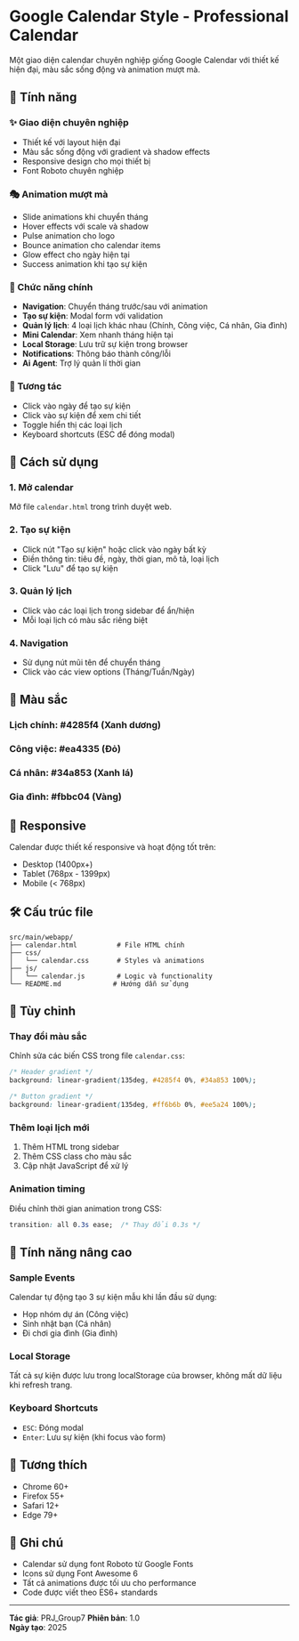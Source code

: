 # Google Calendar Style - Professional Calendar

Một giao diện calendar chuyên nghiệp giống Google Calendar với thiết kế hiện đại, màu sắc sống động và animation mượt mà.

## 🎨 Tính năng

### ✨ Giao diện chuyên nghiệp
- Thiết kế với layout hiện đại
- Màu sắc sống động với gradient và shadow effects
- Responsive design cho mọi thiết bị
- Font Roboto chuyên nghiệp

### 🎭 Animation mượt mà
- Slide animations khi chuyển tháng
- Hover effects với scale và shadow
- Pulse animation cho logo
- Bounce animation cho calendar items
- Glow effect cho ngày hiện tại
- Success animation khi tạo sự kiện

### 📅 Chức năng chính
- **Navigation**: Chuyển tháng trước/sau với animation
- **Tạo sự kiện**: Modal form với validation
- **Quản lý lịch**: 4 loại lịch khác nhau (Chính, Công việc, Cá nhân, Gia đình)
- **Mini Calendar**: Xem nhanh tháng hiện tại
- **Local Storage**: Lưu trữ sự kiện trong browser
- **Notifications**: Thông báo thành công/lỗi
- **Ai Agent**: Trợ lý quản lí thời gian

### 🎯 Tương tác
- Click vào ngày để tạo sự kiện
- Click vào sự kiện để xem chi tiết
- Toggle hiển thị các loại lịch
- Keyboard shortcuts (ESC để đóng modal)

## 🚀 Cách sử dụng

### 1. Mở calendar
Mở file `calendar.html` trong trình duyệt web.

### 2. Tạo sự kiện
- Click nút "Tạo sự kiện" hoặc click vào ngày bất kỳ
- Điền thông tin: tiêu đề, ngày, thời gian, mô tả, loại lịch
- Click "Lưu" để tạo sự kiện

### 3. Quản lý lịch
- Click vào các loại lịch trong sidebar để ẩn/hiện
- Mỗi loại lịch có màu sắc riêng biệt

### 4. Navigation
- Sử dụng nút mũi tên để chuyển tháng
- Click vào các view options (Tháng/Tuần/Ngày)

## 🎨 Màu sắc

### Lịch chính: #4285f4 (Xanh dương)
### Công việc: #ea4335 (Đỏ)
### Cá nhân: #34a853 (Xanh lá)
### Gia đình: #fbbc04 (Vàng)

## 📱 Responsive

Calendar được thiết kế responsive và hoạt động tốt trên:
- Desktop (1400px+)
- Tablet (768px - 1399px)
- Mobile (< 768px)

## 🛠️ Cấu trúc file

```
src/main/webapp/
├── calendar.html          # File HTML chính
├── css/
│   └── calendar.css       # Styles và animations
├── js/
│   └── calendar.js        # Logic và functionality
└── README.md             # Hướng dẫn sử dụng
```

## 🔧 Tùy chỉnh

### Thay đổi màu sắc
Chỉnh sửa các biến CSS trong file `calendar.css`:

```css
/* Header gradient */
background: linear-gradient(135deg, #4285f4 0%, #34a853 100%);

/* Button gradient */
background: linear-gradient(135deg, #ff6b6b 0%, #ee5a24 100%);
```

### Thêm loại lịch mới
1. Thêm HTML trong sidebar
2. Thêm CSS class cho màu sắc
3. Cập nhật JavaScript để xử lý

### Animation timing
Điều chỉnh thời gian animation trong CSS:

```css
transition: all 0.3s ease;  /* Thay đổi 0.3s */
```

## 🌟 Tính năng nâng cao

### Sample Events
Calendar tự động tạo 3 sự kiện mẫu khi lần đầu sử dụng:
- Họp nhóm dự án (Công việc)
- Sinh nhật bạn (Cá nhân)
- Đi chơi gia đình (Gia đình)

### Local Storage
Tất cả sự kiện được lưu trong localStorage của browser, không mất dữ liệu khi refresh trang.

### Keyboard Shortcuts
- `ESC`: Đóng modal
- `Enter`: Lưu sự kiện (khi focus vào form)

## 🎯 Tương thích

- Chrome 60+
- Firefox 55+
- Safari 12+
- Edge 79+

## 📝 Ghi chú

- Calendar sử dụng font Roboto từ Google Fonts
- Icons sử dụng Font Awesome 6
- Tất cả animations được tối ưu cho performance
- Code được viết theo ES6+ standards

---

**Tác giả**: PRJ_Group7 
**Phiên bản**: 1.0  
**Ngày tạo**: 2025
